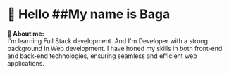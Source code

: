 # 👋 Hello  ##My name is Baga
**💬 About me:**<br>
I'm learning Full Stack development. And I'm Developer with a strong background in Web development. I have honed my skills in both front-end and back-end technologies, ensuring seamless and efficient web applications.




<!--
**BagaProg/bagaprog** is a ✨ _special_ ✨ repository because its `README.md` (this file) appears on your GitHub profile.

Here are some ideas to get you started:

- 🔭 I’m currently working on ...
- 🌱 I’m currently learning ...
- 👯 I’m looking to collaborate on ...
- 🤔 I’m looking for help with ...
- 💬 Ask me about ...
- 📫 How to reach me: ...
- 😄 Pronouns: ...
- ⚡ Fun fact: ...
-->
